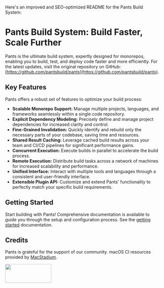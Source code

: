 Here's an improved and SEO-optimized README for the Pants Build System:

# Pants Build System: Build Faster, Scale Further

Pants is the ultimate build system, expertly designed for monorepos, enabling you to build, test, and deploy code faster and more efficiently.  For the latest updates, visit the original repository on GitHub: [https://github.com/pantsbuild/pants](https://github.com/pantsbuild/pants).

## Key Features

Pants offers a robust set of features to optimize your build process:

*   **Scalable Monorepo Support:** Manage multiple projects, languages, and frameworks seamlessly within a single code repository.
*   **Explicit Dependency Modeling:** Precisely define and manage project dependencies for increased clarity and control.
*   **Fine-Grained Invalidation:**  Quickly identify and rebuild only the necessary parts of your codebase, saving time and resources.
*   **Shared Result Caching:** Leverage cached build results across your team and CI/CD pipelines for significant performance gains.
*   **Concurrent Execution:**  Execute builds in parallel to accelerate the build process.
*   **Remote Execution:** Distribute build tasks across a network of machines for increased scalability and performance.
*   **Unified Interface:**  Interact with multiple tools and languages through a consistent and user-friendly interface.
*   **Extensible Plugin API:** Customize and extend Pants' functionality to perfectly match your specific build requirements.

## Getting Started

Start building with Pants! Comprehensive documentation is available to guide you through the setup and configuration process.  See the [getting started](https://www.pantsbuild.org/docs/getting-started) documentation.

## Credits

Pants is grateful for the support of our community.  macOS CI resources provided by [MacStadium](https://www.macstadium.com/).

<img width="150" height="61" src="https://uploads-ssl.webflow.com/5ac3c046c82724970fc60918/5c019d917bba312af7553b49_MacStadium-developerlogo.png">